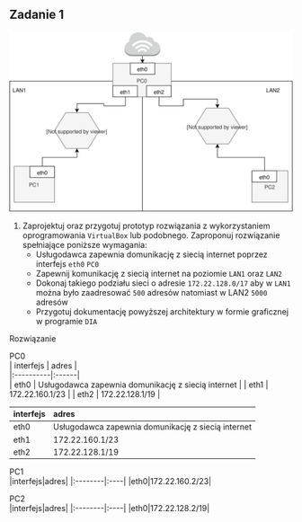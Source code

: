 Zadanie 1
---------

![zadanie 1](zadanie-1.svg)

1. Zaprojektuj oraz przygotuj prototyp rozwiązania z wykorzystaniem oprogramowania ``VirtualBox`` lub podobnego. 
Zaproponuj rozwiązanie spełniające poniższe wymagania:
   * Usługodawca zapewnia domunikację z siecią internet poprzez interfejs ``eth0`` ``PC0``
   * Zapewnij komunikację z siecią internet na poziomie ``LAN1`` oraz ``LAN2``
   * Dokonaj takiego podziału sieci o adresie ``172.22.128.0/17`` aby w ``LAN1`` można było zaadresować ``500`` adresów natomiast w LAN2 ``5000`` adresów    
   * Przygotuj dokumentację powyższej architektury w formie graficznej w programie ``DIA``
 
Rozwiązanie

PC0  
| interfejs | adres |  
|:----------|:------|  
| eth0 | Usługodawca zapewnia domunikację z siecią internet |
| eth1 | 172.22.160.1/23 |
| eth2 | 172.22.128.1/19 |

|  interfejs   | adres  |
|:-------------| :------| 
| eth0 | Usługodawca zapewnia domunikację z siecią internet  |
| eth1 | 172.22.160.1/23  |
| eth2 | 172.22.128.1/19  |

PC1  
|interfejs|adres|
|:--------|:----|
|eth0|172.22.160.2/23|

PC2  
|interfejs|adres|
|:--------|:----|
|eth0|172.22.128.2/19|

